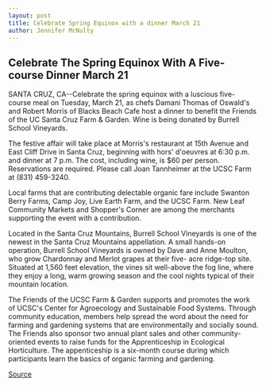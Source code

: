 ```yaml
---
layout: post
title: Celebrate Spring Equinox with a dinner March 21
author: Jennifer McNulty
---
```


## Celebrate The Spring Equinox With A Five-course Dinner March 21

SANTA CRUZ, CA--Celebrate the spring equinox with a luscious five- course meal on Tuesday, March 21, as chefs Damani Thomas of Oswald's and Robert Morris of Blacks Beach Cafe host a dinner to benefit the Friends of the UC Santa Cruz Farm & Garden. Wine is being donated by Burrell School Vineyards.

The festive affair will take place at Morris's restaurant at 15th Avenue and East Cliff Drive in Santa Cruz, beginning with hors' d'oeuvres at 6:30 p.m. and dinner at 7 p.m. The cost, including wine, is $60 per person. Reservations are required. Please call Joan Tannheimer at the UCSC Farm at (831) 459-3240.

Local farms that are contributing delectable organic fare include Swanton Berry Farms, Camp Joy, Live Earth Farm, and the UCSC Farm. New Leaf Community Markets and Shopper's Corner are among the merchants supporting the event with a contribution.

Located in the Santa Cruz Mountains, Burrell School Vineyards is one of the newest in the Santa Cruz Mountains appellation. A small hands-on operation, Burrell School Vineyards is owned by Dave and Anne Moulton, who grow Chardonnay and Merlot grapes at their five- acre ridge-top site. Situated at 1,560 feet elevation, the vines sit well-above the fog line, where they enjoy a long, warm growing season and the cool nights typical of their mountain location.

The Friends of the UCSC Farm & Garden supports and promotes the work of UCSC's Center for Agroecology and Sustainable Food Systems. Through community education, members help spread the word about the need for farming and gardening systems that are environmentally and socially sound. The Friends also sponsor two annual plant sales and other community-oriented events to raise funds for the Apprenticeship in Ecological Horticulture. The appenticeship is a six-month course during which participants learn the basics of organic farming and gardening.

[Source](http://www1.ucsc.edu/news_events/press_releases/archive/99-00/03-00/farm_dinner.htm "Permalink to Celebrate Spring Equinox with a dinner March 21")